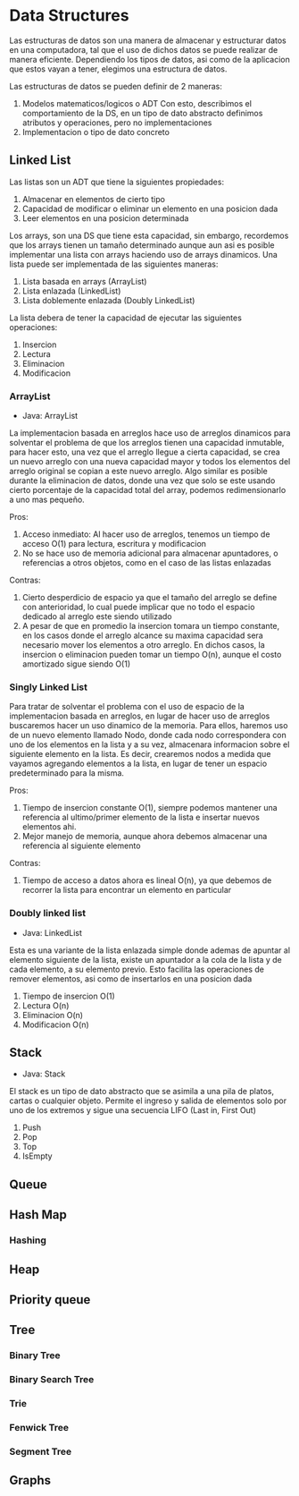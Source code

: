 # Data Structures
Las estructuras de datos son una manera de almacenar y estructurar datos en una computadora, tal que el uso de dichos
datos se puede realizar de manera eficiente.
Dependiendo los tipos de datos, asi como de la aplicacion que estos vayan a tener, elegimos una estructura de datos.  

Las estructuras de datos se pueden definir de 2 maneras:
1. Modelos matematicos/logicos o ADT
   Con esto, describimos el comportamiento de la DS, en un tipo de dato abstracto definimos atributos y operaciones,
   pero no implementaciones
2. Implementacion o tipo de dato concreto

## Linked List
Las listas son un ADT que tiene la siguientes propiedades:
1) Almacenar en elementos de cierto tipo
2) Capacidad de modificar o eliminar un elemento en una posicion dada
3) Leer elementos en una posicion determinada

Los arrays, son una DS que tiene esta capacidad, sin embargo, recordemos que los arrays tienen un tamaño determinado aunque 
aun asi es posible implementar una lista con arrays haciendo uso de arrays dinamicos.
Una lista puede ser implementada de las siguientes maneras:

1) Lista basada en arrays (ArrayList)
2) Lista enlazada (LinkedList)
3) Lista doblemente enlazada (Doubly LinkedList)

La lista debera de tener la capacidad de ejecutar las siguientes operaciones:
1) Insercion
2) Lectura
3) Eliminacion
4) Modificacion

### ArrayList 
- Java: ArrayList   

La implementacion basada en arreglos hace uso de arreglos dinamicos para solventar el problema de que los arreglos tienen una capacidad inmutable,
para hacer esto, una vez que el arreglo llegue a cierta capacidad, se crea un nuevo arreglo con una nueva capacidad mayor
y todos los elementos del arreglo original se copian a este nuevo arreglo.
Algo similar es posible durante la eliminacion de datos, donde una vez que solo se este usando cierto
porcentaje de la capacidad total del array, podemos redimensionarlo a uno mas pequeño.

Pros:
1) Acceso inmediato: Al hacer uso de arreglos, tenemos un tiempo de acceso O(1) para lectura, escritura y modificacion
2) No se hace uso de memoria adicional para almacenar apuntadores, o referencias a otros objetos, como en el caso
de las listas enlazadas

Contras:
1) Cierto desperdicio de espacio ya que el tamaño del arreglo se define con anterioridad, lo cual puede implicar que no todo
el espacio dedicado al arreglo este siendo utilizado
2) A pesar de que en promedio la insercion tomara un tiempo constante, en los casos donde el arreglo alcance su maxima capacidad sera
necesario mover los elementos a otro arreglo. En dichos casos, la insercion o eliminacion pueden tomar un tiempo O(n), aunque 
el costo amortizado sigue siendo O(1)   
   
### Singly Linked List
Para tratar de solventar el problema con el uso de espacio de la implementacion basada en arreglos, en lugar de 
hacer uso de arreglos buscaremos hacer un uso dinamico de la memoria. Para ellos, haremos uso de un nuevo
elemento llamado Nodo, donde cada nodo correspondera con uno de los elementos en la lista y a su vez, almacenara 
informacion sobre el siguiente elemento en la lista.
Es decir, crearemos nodos a medida que vayamos agregando elementos a la lista, en lugar de tener un espacio
predeterminado para la misma.

Pros:
1) Tiempo de insercion constante O(1), siempre podemos mantener una referencia al ultimo/primer elemento de la lista e insertar nuevos elementos ahi.
2) Mejor manejo de memoria, aunque ahora debemos almacenar una referencia al siguiente elemento

Contras:
1) Tiempo de acceso a datos ahora es lineal O(n), ya que debemos de recorrer la lista para encontrar un elemento en particular

### Doubly linked list
-  Java: LinkedList   

Esta es una variante de la lista enlazada simple donde ademas de apuntar al elemento siguiente de la lista, existe un 
apuntador a la cola de la lista y de cada elemento, a su elemento previo. Esto facilita las operaciones de remover elementos, asi
como de insertarlos en una posicion dada

1) Tiempo de insercion O(1)
2) Lectura O(n)
3) Eliminacion O(n)
4) Modificacion O(n)
   

## Stack
-  Java: Stack 

El stack es un tipo de dato abstracto que se asimila a una pila de platos, cartas o cualquier objeto.
Permite el ingreso y salida de elementos solo por uno de los extremos y sigue una secuencia LIFO (Last in, First Out)

1) Push
2) Pop
3) Top
4) IsEmpty

## Queue

## Hash Map

### Hashing

## Heap

## Priority queue

## Tree

### Binary Tree

### Binary Search Tree

### Trie

### Fenwick Tree

### Segment Tree

## Graphs

